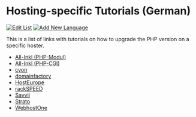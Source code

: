 # Hosting-specific Tutorials (German)

[![Edit List](https://img.shields.io/badge/Edit_List--green.svg?style=social)](https://github.com/wp-core-php/servehappy-resources/edit/master/tutorials/hosting-specific/tutorials-de.md)
[![Add New Language](https://img.shields.io/badge/Add_New_Language--green.svg?style=social)](https://github.com/wp-core-php/servehappy-resources/new/master/tutorials/hosting-specific)

This is a list of links with tutorials on how to upgrade the PHP version on a specific hoster.

* [All-Inkl (PHP-Modul)](https://all-inkl.com/wichtig/anleitungen/skripte/sonstiges/migration-der-php-version/pruefung-wenn-derzeit-php-als-modul-verwendet-wird_436.html)
* [All-Inkl (PHP-CGI)](https://all-inkl.com/wichtig/anleitungen/skripte/sonstiges/migration-der-php-version/pruefung-wenn-bereits-php-als-cgi-verwendet-wird_437.html)
* [cyon](https://www.cyon.ch/support/a/wie-kann-ich-die-php-version-eines-verzeichnisses-andern)
* [domainfactory](https://www.df.eu/de/support/df-faq/webhosting/skriptsprachen/php-versionsauswahl/)
* [HostEurope](https://www.hosteurope.de/faq/webhosting/skripte/php-version-wechseln/)
* [rackSPEED](https://rackspeed.de/blog/php-7-0-ist-da-upgrade-jetzt/)
* [Savvii](https://support.savvii.nl/de/support/solutions/articles/11000012882-die-php-version-f%C3%BCr-eine-seite-anpassen)
* [Strato](https://www.strato.de/faq/article/2264/So-%C3%A4ndern-Sie-Ihre-PHP-Einstellungen-in-Ihrem-Hosting-Paket.html)
* [WebhostOne](https://www.webhostone.de/faq-programmiersprachen/welche-versionen-von-php-stehen-mir-zur-verfuegung.html)
